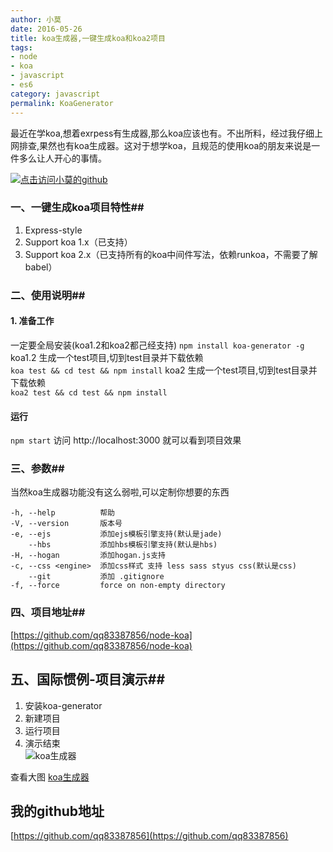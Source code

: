 ```yaml
---
author: 小莫
date: 2016-05-26
title: koa生成器,一键生成koa和koa2项目
tags:
- node
- koa
- javascript
- es6
category: javascript
permalink: KoaGenerator
---
```


最近在学koa,想着exrpess有生成器,那么koa应该也有。不出所料，经过我仔细上网排查,果然也有koa生成器。这对于想学koa，且规范的使用koa的朋友来说是一件多么让人开心的事情。
<!--more-->
[![点击访问小莫的github](https://static.xiaomo.info/images/koajs.png)](https://github.com/qq83387856)
### 一、一键生成koa项目特性##

1. Express-style
2. Support koa 1.x（已支持）
3. Support koa 2.x（已支持所有的koa中间件写法，依赖runkoa，不需要了解babel）

### 二、使用说明##

#### 1. 准备工作   
 一定要全局安装(koa1.2和koa2都己经支持)
`npm install koa-generator -g`  
koa1.2  生成一个test项目,切到test目录并下载依赖   
`koa test && cd test && npm install`
koa2    生成一个test项目,切到test目录并下载依赖   
`koa2 test && cd test && npm install`

#### 运行  
`npm start`
  访问 http://localhost:3000 就可以看到项目效果   


### 三、参数##
当然koa生成器功能没有这么弱啦,可以定制你想要的东西  


```
-h, --help          帮助
-V, --version       版本号
-e, --ejs           添加ejs模板引擎支持(默认是jade)
    --hbs           添加hbs模板引擎支持(默认是hbs)
-H, --hogan         添加hogan.js支持
-c, --css <engine>  添加css样式 支持 less sass styus css(默认是css)
    --git           添加 .gitignore
-f, --force         force on non-empty directory
```  
### 四、项目地址##

[https://github.com/qq83387856/node-koa](https://github.com/qq83387856/node-koa)

## 五、国际惯例-项目演示##

1. 安装koa-generator  
2. 新建项目   
3. 运行项目  
4. 演示结束   
![koa生成器](https://static.xiaomo.info/images/koa-generator.gif)

查看大图 [koa生成器](https://static.xiaomo.info/images/koa-generator.gif)


## 我的github地址
[https://github.com/qq83387856](https://github.com/qq83387856)
